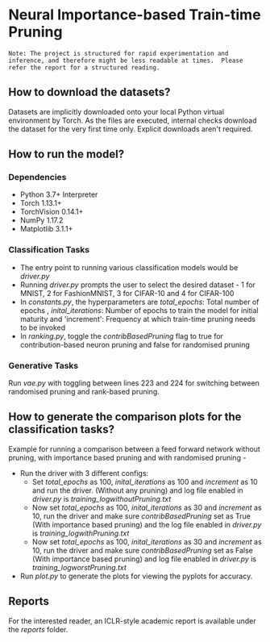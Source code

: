 # Neural Importance-based Train-time Pruning

`Note: The project is structured for rapid experimentation and inference, and therefore might be less readable at times. 
Please refer the report for a structured reading.`

## How to download the datasets?

Datasets are implicitly downloaded onto your local Python virtual environment by Torch. As the files are executed, internal checks download the dataset for the very first time only. Explicit downloads aren't required. 

## How to run the model? 

### Dependencies

-  Python 3.7+ Interpreter
-  Torch 1.13.1+
-  TorchVision 0.14.1+
-  NumPy 1.17.2
-  Matplotlib 3.1.1+

### Classification Tasks

- The entry point to running various classification models would be _driver.py_ 
- Running _driver.py_ prompts the user to select the desired dataset -  1 for MNIST, 2 for FashionMNIST, 3 for CIFAR-10 and 4 for CIFAR-100
- In _constants.py_, the hyperparameters are _total_epochs_: Total number of epochs , _inital_iterations_: Number of epochs to train the model for initial maturity and 'increment': Frequency at which train-time pruning needs to be invoked
- In _ranking.py_, toggle the _contribBasedPruning_ flag to true for contribution-based neuron pruning and false for randomised pruning

### Generative Tasks

Run _vae.py_ with toggling between lines 223 and 224 for switching between randomised pruning and rank-based pruning.

## How to generate the comparison plots for the classification tasks?

Example for running a comparison between a feed forward network without pruning, with importance based pruning and with randomised pruning -

- Run the driver with 3 different configs:
  - Set _total_epochs_ as 100, _inital_iterations_ as 100 and _increment_ as 10 and run the driver. (Without any pruning) and log file enabled in _driver.py_ is _training_logwithoutPruning.txt_
  - Now set _total_epochs_ as 100, _inital_iterations_ as 30 and _increment_ as 10, run the driver and make sure _contribBasedPruning_ set as True (With importance based pruning) and the log file enabled in _driver.py_ is _training_logwithPruning.txt_
  - Now set _total_epochs_ as 100, _inital_iterations_ as 30 and _increment_ as 10, run the driver and make sure _contribBasedPruning_ set as False (With importance based pruning) and log file enabled in _driver.py_ is _training_logworstPruning.txt_
- Run _plot.py_ to generate the plots for viewing the pyplots for accuracy.

## Reports

For the interested reader, an ICLR-style academic report is available under the _reports_ folder. 